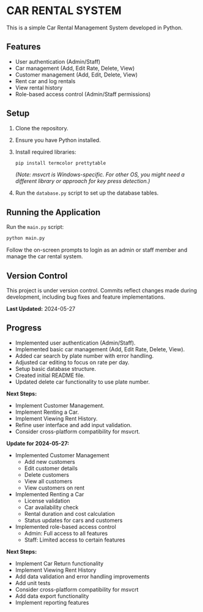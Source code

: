 # CAR RENTAL SYSTEM

This is a simple Car Rental Management System developed in Python.

## Features

- User authentication (Admin/Staff)
- Car management (Add, Edit Rate, Delete, View)
- Customer management (Add, Edit, Delete, View)
- Rent car and log rentals
- View rental history
- Role-based access control (Admin/Staff permissions)

## Setup

1. Clone the repository.
2. Ensure you have Python installed.
3. Install required libraries:

   ```bash
   pip install termcolor prettytable
   ```
   *(Note: msvcrt is Windows-specific. For other OS, you might need a different library or approach for key press detection.)*
4. Run the `database.py` script to set up the database tables.

## Running the Application

Run the `main.py` script:

```bash
python main.py
```

Follow the on-screen prompts to login as an admin or staff member and manage the car rental system.

## Version Control

This project is under version control. Commits reflect changes made during development, including bug fixes and feature implementations.

**Last Updated:** 2024-05-27

## Progress

- Implemented user authentication (Admin/Staff).
- Implemented basic car management (Add, Edit Rate, Delete, View).
- Added car search by plate number with error handling.
- Adjusted car editing to focus on rate per day.
- Setup basic database structure.
- Created initial README file.
- Updated delete car functionality to use plate number.

**Next Steps:**

- Implement Customer Management.
- Implement Renting a Car.
- Implement Viewing Rent History.
- Refine user interface and add input validation.
- Consider cross-platform compatibility for msvcrt.

**Update for 2024-05-27:**

- Implemented Customer Management
  - Add new customers
  - Edit customer details
  - Delete customers
  - View all customers
  - View customers on rent
- Implemented Renting a Car
  - License validation
  - Car availability check
  - Rental duration and cost calculation
  - Status updates for cars and customers
- Implemented role-based access control
  - Admin: Full access to all features
  - Staff: Limited access to certain features

**Next Steps:**

- Implement Car Return functionality
- Implement Viewing Rent History
- Add data validation and error handling improvements
- Add unit tests
- Consider cross-platform compatibility for msvcrt
- Add data export functionality
- Implement reporting features